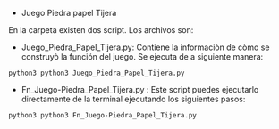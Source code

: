 - Juego Piedra papel Tijera

En la carpeta existen dos script. Los archivos son:

- Juego_Piedra_Papel_Tijera.py: Contiene la informaciòn de còmo se construyò la función del juego. Se ejecuta de a siguiente manera:

```
python3 python3 Juego_Piedra_Papel_Tijera.py  
```

- Fn_Juego-Piedra_Papel_Tijera.py : Este script puedes ejecutarlo directamente de la terminal ejecutando los siguientes pasos:

```
python3 python3 Fn_Juego-Piedra_Papel_Tijera.py  
```